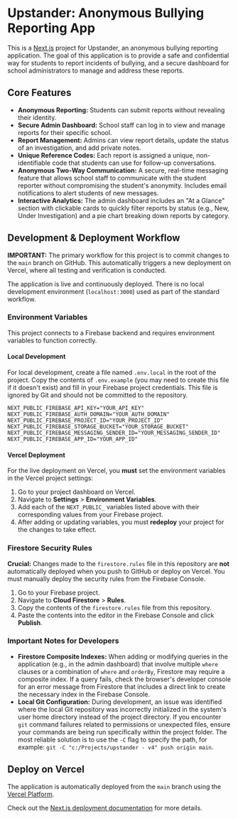 # Upstander: Anonymous Bullying Reporting App

This is a [Next.js](https://nextjs.org) project for Upstander, an anonymous bullying reporting application. The goal of this application is to provide a safe and confidential way for students to report incidents of bullying, and a secure dashboard for school administrators to manage and address these reports.

## Core Features

- **Anonymous Reporting:** Students can submit reports without revealing their identity.
- **Secure Admin Dashboard:** School staff can log in to view and manage reports for their specific school.
- **Report Management:** Admins can view report details, update the status of an investigation, and add private notes.
- **Unique Reference Codes:** Each report is assigned a unique, non-identifiable code that students can use for follow-up conversations.
- **Anonymous Two-Way Communication:** A secure, real-time messaging feature that allows school staff to communicate with the student reporter without compromising the student's anonymity. Includes email notifications to alert students of new messages.
- **Interactive Analytics:** The admin dashboard includes an "At a Glance" section with clickable cards to quickly filter reports by status (e.g., New, Under Investigation) and a pie chart breaking down reports by category.

## Development & Deployment Workflow

**IMPORTANT:** The primary workflow for this project is to commit changes to the `main` branch on GitHub. This automatically triggers a new deployment on Vercel, where all testing and verification is conducted.

The application is live and continuously deployed. There is no local development environment (`localhost:3000`) used as part of the standard workflow.

### Environment Variables

This project connects to a Firebase backend and requires environment variables to function correctly.

#### Local Development

For local development, create a file named `.env.local` in the root of the project. Copy the contents of `.env.example` (you may need to create this file if it doesn't exist) and fill in your Firebase project credentials. This file is ignored by Git and should not be committed to the repository.

```
NEXT_PUBLIC_FIREBASE_API_KEY="YOUR_API_KEY"
NEXT_PUBLIC_FIREBASE_AUTH_DOMAIN="YOUR_AUTH_DOMAIN"
NEXT_PUBLIC_FIREBASE_PROJECT_ID="YOUR_PROJECT_ID"
NEXT_PUBLIC_FIREBASE_STORAGE_BUCKET="YOUR_STORAGE_BUCKET"
NEXT_PUBLIC_FIREBASE_MESSAGING_SENDER_ID="YOUR_MESSAGING_SENDER_ID"
NEXT_PUBLIC_FIREBASE_APP_ID="YOUR_APP_ID"
```

#### Vercel Deployment

For the live deployment on Vercel, you **must** set the environment variables in the Vercel project settings:

1.  Go to your project dashboard on Vercel.
2.  Navigate to **Settings** > **Environment Variables**.
3.  Add each of the `NEXT_PUBLIC_` variables listed above with their corresponding values from your Firebase project.
4.  After adding or updating variables, you must **redeploy** your project for the changes to take effect.

### Firestore Security Rules

**Crucial:** Changes made to the `firestore.rules` file in this repository are **not** automatically deployed when you push to GitHub or deploy on Vercel. You must manually deploy the security rules from the Firebase Console.

1.  Go to your Firebase project.
2.  Navigate to **Cloud Firestore** > **Rules**.
3.  Copy the contents of the `firestore.rules` file from this repository.
4.  Paste the contents into the editor in the Firebase Console and click **Publish**.


### Important Notes for Developers

*   **Firestore Composite Indexes:** When adding or modifying queries in the application (e.g., in the admin dashboard) that involve multiple `where` clauses or a combination of `where` and `orderBy`, Firestore may require a composite index. If a query fails, check the browser's developer console for an error message from Firestore that includes a direct link to create the necessary index in the Firebase Console.
*   **Local Git Configuration:** During development, an issue was identified where the local Git repository was incorrectly initialized in the system's user home directory instead of the project directory. If you encounter `git` command failures related to permissions or unexpected files, ensure your commands are being run specifically within the project folder. The most reliable solution is to use the `-C` flag to specify the path, for example: `git -C "c:/Projects/upstander - v4" push origin main`.

## Deploy on Vercel

The application is automatically deployed from the `main` branch using the [Vercel Platform](https://vercel.com/new?utm_medium=default-template&filter=next.js&utm_source=create-next-app&utm_campaign=create-next-app-readme).

Check out the [Next.js deployment documentation](https://nextjs.org/docs/app/building-your-application/deploying) for more details.
